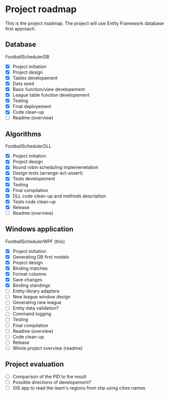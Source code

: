 ﻿# Project roadmap
This is the project roadmap. The project will use Entity Framework database first approach.

## Database
FootballSchedulerDB
+ [x] Project initiation
+ [x] Project design
+ [x] Tables developement
+ [x] Data seed
+ [x] Basic function/view developement
+ [x] League table function developement
+ [x] Testing
+ [x] Final deployement
+ [x] Code clean-up
+ [ ] Readme (overview)

## Algorithms
FootballSchedulerDLL
+ [x] Project initiation
+ [x] Project design
+ [x] Round robin scheduling implemenetation
+ [x] Design tests (arrange-act-assert)
+ [x] Tests developement
+ [x] Testing
+ [x] Final compilation
+ [x] DLL code clean-up and methods description
+ [x] Tests code clean-up
+ [x] Release
+ [ ] Readme (overview)

## Windows application
FootballSchedulerWPF (this)
+ [x] Project initiation
+ [x] Generating DB first models
+ [x] Project design
+ [x] Binding matches
+ [x] Format columns
+ [x] Save changes
+ [x] Binding standings
+ [ ] Entity-library adapters
+ [ ] New league window design
+ [ ] Generating new league
+ [ ] Entity data validation?
+ [ ] Command logging
+ [ ] Testing
+ [ ] Final compilation
+ [ ] Readme (overview)
+ [ ] Code clean-up
+ [ ] Release
+ [ ] Whole project overview (readme)

## Project evaluation

+ [ ] Comparison of the PID to the result
+ [ ] Possible directions of developement?
+ [ ] GIS app to read the team's regions from shp using cities names
